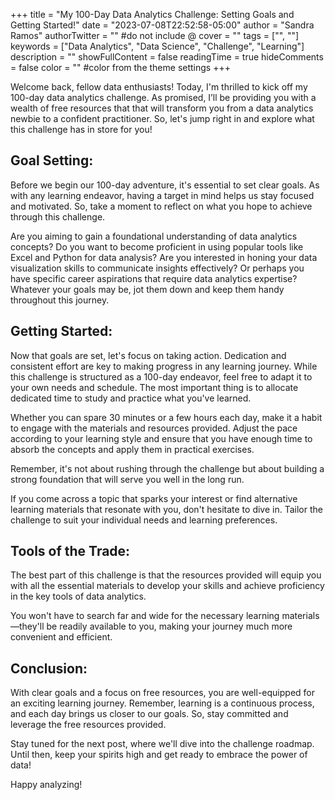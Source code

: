 +++
title = "My 100-Day Data Analytics Challenge: Setting Goals and Getting Started!"
date = "2023-07-08T22:52:58-05:00"
author = "Sandra Ramos"
authorTwitter = "" #do not include @
cover = ""
tags = ["", ""]
keywords = ["Data Analytics", "Data Science", "Challenge", "Learning"]
description = ""
showFullContent = false
readingTime = true
hideComments = false
color = "" #color from the theme settings
+++


Welcome back, fellow data enthusiasts! Today, I'm thrilled to kick off my 100-day data analytics challenge. As promised, I’ll be providing you with a wealth of free resources that that will transform you from a data analytics newbie to a confident practitioner. So, let's jump right in and explore what this challenge has in store for you!

## Goal Setting:
Before we begin our 100-day adventure, it's essential to set clear goals. As with any learning endeavor, having a target in mind helps us stay focused and motivated. So, take a moment to reflect on what you hope to achieve through this challenge.

Are you aiming to gain a foundational understanding of data analytics concepts? Do you want to become proficient in using popular tools like Excel and Python for data analysis? Are you interested in honing your data visualization skills to communicate insights effectively? Or perhaps you have specific career aspirations that require data analytics expertise? Whatever your goals may be, jot them down and keep them handy throughout this journey.

## Getting Started:
Now that goals are  set, let's focus on taking action. Dedication and consistent effort are key to making progress in any learning journey. While this challenge is structured as a 100-day endeavor, feel free to adapt it to your own needs and schedule. The most important thing is to allocate dedicated time to study and practice what you've learned.

Whether you can spare 30 minutes or a few hours each day, make it a habit to engage with the materials and resources provided. Adjust the pace according to your learning style and ensure that you have enough time to absorb the concepts and apply them in practical exercises. 

Remember, it's not about rushing through the challenge but about building a strong foundation that will serve you well in the long run.

If you come across a topic that sparks your interest or find alternative learning materials that resonate with you, don't hesitate to dive in. Tailor the challenge to suit your individual needs and learning preferences.

## Tools of the Trade:
The best part of this challenge is that the resources provided will equip you with all the essential materials to develop your skills and achieve proficiency in the key tools of data analytics. 

You won't have to search far and wide for the necessary learning materials—they'll be readily available to you, making your journey much more convenient and efficient.

## Conclusion:
With clear goals and a focus on free resources, you are well-equipped for an exciting learning journey. Remember, learning is a continuous process, and each day brings us closer to our goals. So, stay committed and leverage the free resources provided.

Stay tuned for the next post, where we'll dive into the challenge roadmap. Until then, keep your spirits high and get ready to embrace the power of data!

Happy analyzing!

